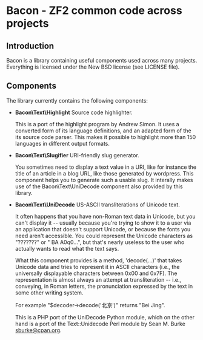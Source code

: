 Bacon - ZF2 common code across projects
=======================================

Introduction
------------
Bacon is a library containing useful components used across many projects.
Everything is licensed under the New BSD license (see LICENSE file).

Components
----------
The library currently contains the following components:

*   **Bacon\Text\Highlight**
    Source code highlighter.

    This is a port of the highlight program by Andrew Simon. It uses a converted
    form of its language definitions, and an adapted form of the its source code
    parser. This makes it possible to highlight more than 150 languages in
    different output formats.

*   **Bacon\Text\Slugifier**
    URI-friendly slug generator.

    You sometimes need to display a text value in a URI, like for instance the
    title of an article in a blog URL, like those generated by wordpress. This
    component helps you to generate such a usable slug. It interally makes use
    of the Bacon\Text\UniDecode component also provided by this library.

*   **Bacon\Text\UniDecode**
    US-ASCII transliterations of Unicode text.

    It often happens that you have non-Roman text data in Unicode, but you can't
    display it -- usually because you're trying to show it to a user via an
    application that doesn't support Unicode, or because the fonts you need
    aren't accessible. You could represent the Unicode characters as "???????"
    or " BA A0q0...", but that's nearly useless to the user who actually wants
    to read what the text says.

    What this component provides is a method, 'decode(...)' that takes Unicode
    data and tries to represent it in ASCII characters (i.e., the universally
    displayable characters between 0x00 and 0x7F). The representation is almost
    always an attempt at transliteration -- i.e., conveying, in Roman letters,
    the pronunciation expressed by the text in some other writing system.

    For example "$decoder->decode('北亰')" returns "Bei Jing".

    This is a PHP port of the UniDecode Python module, which on the other hand
    is a port of the Text::Unidecode Perl module by Sean M. Burke
    <sburke@cpan.org>.

